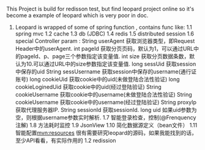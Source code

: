 This Project is build for redisson test, but find leopard project online so it's become a example of leopard which is very poor in doc.
1. Leopard is wrapped of some of spring function , contains func like:
    1.1 spring mvc
    1.2 cache
    1.3 db  (JDBC)
    1.4 redis
    1.5 distributed session
    1.6 special Controller param :
            String userAgent 获取浏览器类型，即Request Header中的userAgent.
            int pageId 获取分页页码，默认为1，可以通过URL中的pageId、p、page三个参数指定该变量值.
            int size 获取分页数据条数，默认为10.可以通过URL中的size参数指定该变量值.
            long sessUid 获取session中保存的uid
            String sessUsername 获取session中保存的username(通行证账号)
            long cookieUid 获取cookie中的uid(未做登陆合法性验证)
            long cookieLoginedUid 获取cookie中的uid(经过登陆验证)
            String cookieUsername 获取cookie中的username(未做登陆合法性验证)
            String cookieUsername 获取cookie中的username(经过登陆验证)
            String proxyIp 获取代理服务器IP.
            String sessionId 获取sessionId.
            long uid 如果uid参数为空，则根据username参数实时解析.
    1.7 智能登录检查，控制(@Frenquency 注解)
    1.8 方法耗时监控
    1.9 JsonView
    1.10 简化数据源定义（bean文件）
    1.11 智能配置<mvn:resources>
很有需要研究leopard的源码，如果我能找到的话，至少API看看，有实际作用的
1.2 redission
